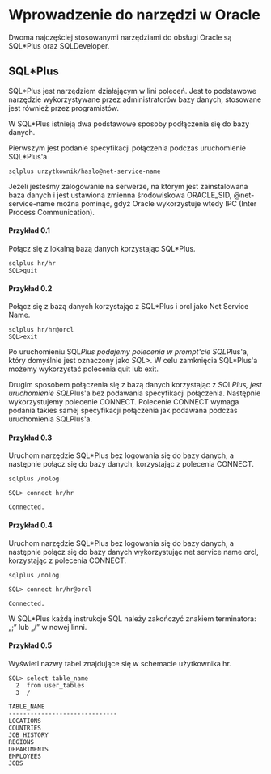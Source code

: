 # Wprowadzenie do narzędzi w Oracle

Dwoma najczęściej stosowanymi narzędziami do obsługi Oracle są SQL*Plus oraz SQLDeveloper.

## SQL*Plus

SQL*Plus jest narzędziem działającym w lini poleceń. Jest to podstawowe narzędzie wykorzystywane przez administratorów bazy danych, stosowane jest również przez programistów. 

W SQL*Plus istnieją dwa podstawowe sposoby podłączenia się do bazy danych.

Pierwszym jest podanie specyfikacji połączenia podczas uruchomienie SQL*Plus'a

```
sqlplus urzytkownik/haslo@net-service-name
```

Jeżeli jesteśmy zalogowanie na serwerze, na którym jest zainstalowana baza danych i jest ustawiona zmienna środowiskowa ORACLE_SID, @net-service-name można pominąć, gdyż Oracle wykorzystuje wtedy IPC (Inter Process Communication).

#### Przykład 0.1

Połącz się z lokalną bazą danych korzystając SQL*Plus.

```
sqlplus hr/hr
SQL>quit
```

#### Przykład 0.2

Połącz się z bazą danych korzystając z SQL*Plus i orcl jako Net Service Name.

```
sqlplus hr/hr@orcl
SQL>exit
```

Po uruchomieniu SQL*Plus podajemy polecenia w prompt'cie SQL*Plus'a, który domyślnie jest oznaczony jako *SQL>*. W celu zamknięcia SQL*Plus'a możemy wykorzystać polecenia quit lub exit.

Drugim sposobem połączenia się z bazą danych korzystając z SQL*Plus, jest uruchomienie SQL*Plus'a bez podawania specyfikacji połączenia. Następnie wykorzystujemy polecenie CONNECT. Polecenie CONNECT wymaga podania takies samej specyfikacji połączenia jak podawana podczas uruchomienia SQLPlus'a.

#### Przykład 0.3

Uruchom narzędzie SQL*Plus bez logowania się do bazy danych, a następnie połącz się do bazy danych, korzystając z polecenia CONNECT.

```
sqlplus /nolog

SQL> connect hr/hr

Connected.
```

#### Przykład 0.4

Uruchom narzędzie SQL*Plus bez logowania się do bazy danych, a następnie połącz się do bazy danych wykorzystując net service name orcl, korzystając z polecenia CONNECT.

```
sqlplus /nolog

SQL> connect hr/hr@orcl

Connected.
```

W SQL*Plus każdą instrukcje SQL należy zakończyć znakiem terminatora: „;” lub „/” w nowej linni.

#### Przykład 0.5

Wyświetl nazwy tabel znajdujące się w schemacie użytkownika hr.

```
SQL> select table_name
  2  from user_tables
  3  /

TABLE_NAME
------------------------------
LOCATIONS
COUNTRIES
JOB_HISTORY
REGIONS
DEPARTMENTS
EMPLOYEES
JOBS
```

